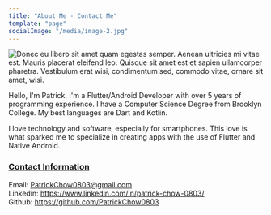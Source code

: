 ```yaml
---
title: "About Me - Contact Me"
template: "page"
socialImage: "/media/image-2.jpg"
---
```


![Donec eu libero sit amet quam egestas semper. Aenean ultricies mi vitae est. Mauris placerat eleifend leo. Quisque sit amet est et sapien ullamcorper pharetra. Vestibulum erat wisi, condimentum sed, commodo vitae, ornare sit amet, wisi.](/media/flutter-logo.jpg)

Hello, I'm Patrick. I'm a Flutter/Android Developer with over 5 years of programming experience. I have a Computer Science Degree from Brooklyn College. My best languages are Dart and Kotlin.

I love technology and software, especially for smartphones. This love is what sparked me to specialize in creating apps with the use of Flutter and Native Android.

<h3><u>Contact Information</u></h3>

Email: PatrickChow0803@gmail.com<br>
Linkedin: https://www.linkedin.com/in/patrick-chow-0803/<br>
Github:  https://github.com/PatrickChow0803